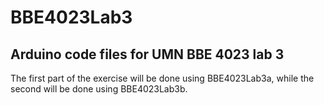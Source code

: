 # BBE4023Lab3
## Arduino code files for UMN BBE 4023 lab 3

The first part of the exercise will be done using BBE4023Lab3a, while the second will be done using BBE4023Lab3b.
